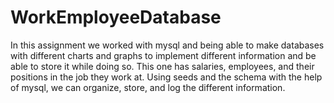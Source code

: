 # WorkEmployeeDatabase

In this assignment we worked with mysql and being able to make databases with different charts and graphs to implement different information and be able to store it while doing so. This one has salaries, employees, and their positions in the job they work at. Using seeds and the schema with the help of mysql, we can organize, store, and log the different information.
